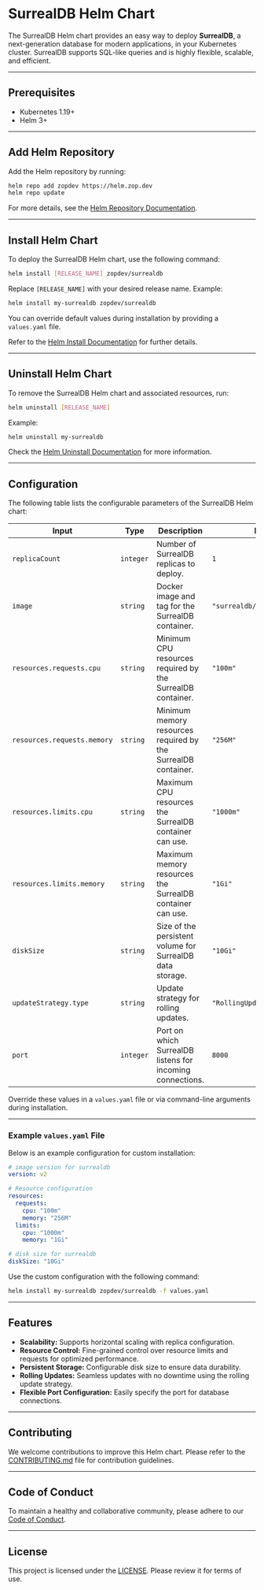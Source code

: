 # SurrealDB Helm Chart

The SurrealDB Helm chart provides an easy way to deploy **SurrealDB**, a next-generation database for modern applications, in your Kubernetes cluster. SurrealDB supports SQL-like queries and is highly flexible, scalable, and efficient.

---

## Prerequisites

- Kubernetes 1.19+  
- Helm 3+  

---

## Add Helm Repository

Add the Helm repository by running:

```bash
helm repo add zopdev https://helm.zop.dev
helm repo update
```

For more details, see the [Helm Repository Documentation](https://helm.sh/docs/helm/helm_repo/).

---

## Install Helm Chart

To deploy the SurrealDB Helm chart, use the following command:

```bash
helm install [RELEASE_NAME] zopdev/surrealdb
```

Replace `[RELEASE_NAME]` with your desired release name. Example:

```bash
helm install my-surrealdb zopdev/surrealdb
```

You can override default values during installation by providing a `values.yaml` file.

Refer to the [Helm Install Documentation](https://helm.sh/docs/helm/helm_install/) for further details.

---

## Uninstall Helm Chart

To remove the SurrealDB Helm chart and associated resources, run:

```bash
helm uninstall [RELEASE_NAME]
```

Example:

```bash
helm uninstall my-surrealdb
```

Check the [Helm Uninstall Documentation](https://helm.sh/docs/helm/helm_uninstall/) for more information.

---

## Configuration

The following table lists the configurable parameters of the SurrealDB Helm chart:

| **Input**                | **Type**  | **Description**                                                    | **Default**            |
|---------------------------|-----------|--------------------------------------------------------------------|------------------------|
| `replicaCount`           | `integer` | Number of SurrealDB replicas to deploy.                            | `1`                    |
| `image`                  | `string`  | Docker image and tag for the SurrealDB container.                  | `"surrealdb/surrealdb:latest"` |
| `resources.requests.cpu`  | `string`  | Minimum CPU resources required by the SurrealDB container.         | `"100m"`               |
| `resources.requests.memory`| `string` | Minimum memory resources required by the SurrealDB container.      | `"256M"`               |
| `resources.limits.cpu`    | `string`  | Maximum CPU resources the SurrealDB container can use.             | `"1000m"`              |
| `resources.limits.memory` | `string`  | Maximum memory resources the SurrealDB container can use.          | `"1Gi"`                |
| `diskSize`               | `string`  | Size of the persistent volume for SurrealDB data storage.          | `"10Gi"`               |
| `updateStrategy.type`    | `string`  | Update strategy for rolling updates.                               | `"RollingUpdate"`      |
| `port`                   | `integer` | Port on which SurrealDB listens for incoming connections.           | `8000`                 |

Override these values in a `values.yaml` file or via command-line arguments during installation.

---

### Example `values.yaml` File

Below is an example configuration for custom installation:

```yaml
# image version for surrealdb
version: v2

# Resource configuration
resources:
  requests:
    cpu: "100m"
    memory: "256M"
  limits:
    cpu: "1000m"
    memory: "1Gi"

# disk size for surrealdb
diskSize: "10Gi"
```

Use the custom configuration with the following command:

```bash
helm install my-surrealdb zopdev/surrealdb -f values.yaml
```

---

## Features

- **Scalability:** Supports horizontal scaling with replica configuration.  
- **Resource Control:** Fine-grained control over resource limits and requests for optimized performance.  
- **Persistent Storage:** Configurable disk size to ensure data durability.  
- **Rolling Updates:** Seamless updates with no downtime using the rolling update strategy.  
- **Flexible Port Configuration:** Easily specify the port for database connections.  

---

## Contributing

We welcome contributions to improve this Helm chart. Please refer to the [CONTRIBUTING.md](../../CONTRIBUTING.md) file for contribution guidelines.

---

## Code of Conduct

To maintain a healthy and collaborative community, please adhere to our [Code of Conduct](../../CODE_OF_CONDUCT.md).

---

## License

This project is licensed under the [LICENSE](../../LICENSE). Please review it for terms of use.
